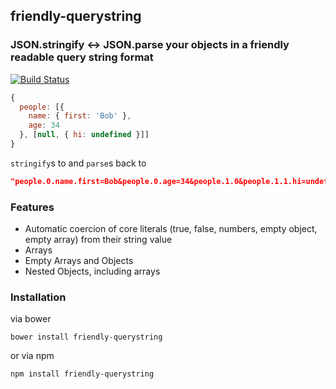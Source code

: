 ## friendly-querystring

### JSON.stringify <-> JSON.parse your objects in a friendly readable query string format

[![Build Status](https://secure.travis-ci.org/nathanboktae/friendly-querystring.png)](http://travis-ci.org/nathanboktae/friendly-querystring)

```javascript
{
  people: [{
    name: { first: 'Bob' },
    age: 34
  }, [null, { hi: undefined }]]
}
```

`stringify`s to and `parse`s back to

```json
"people.0.name.first=Bob&people.0.age=34&people.1.0&people.1.1.hi=undefined"
```

### Features

- Automatic coercion of core literals (true, false, numbers, empty object, empty array) from their string value
- Arrays
- Empty Arrays and Objects
- Nested Objects, including arrays

### Installation

via bower

```
bower install friendly-querystring
```

or via npm

```
npm install friendly-querystring
```